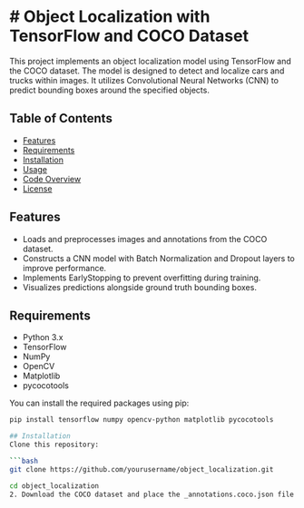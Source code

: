 # # Object Localization with TensorFlow and COCO Dataset

This project implements an object localization model using TensorFlow and the COCO dataset. The model is designed to detect and localize cars and trucks within images. It utilizes Convolutional Neural Networks (CNN) to predict bounding boxes around the specified objects.

## Table of Contents
- [Features](#features)
- [Requirements](#requirements)
- [Installation](#installation)
- [Usage](#usage)
- [Code Overview](#code-overview)
- [License](#license)

## Features
- Loads and preprocesses images and annotations from the COCO dataset.
- Constructs a CNN model with Batch Normalization and Dropout layers to improve performance.
- Implements EarlyStopping to prevent overfitting during training.
- Visualizes predictions alongside ground truth bounding boxes.

## Requirements
- Python 3.x
- TensorFlow
- NumPy
- OpenCV
- Matplotlib
- pycocotools

You can install the required packages using pip:

```bash
pip install tensorflow numpy opencv-python matplotlib pycocotools

## Installation
Clone this repository:

```bash
git clone https://github.com/yourusername/object_localization.git

cd object_localization
2. Download the COCO dataset and place the _annotations.coco.json file in the train directory.
